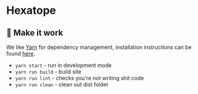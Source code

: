 # Hexatope

## :raised_hands: Make it work

We like [Yarn](https://github.com/yarnpkg/yarn) for dependency management, installation instructions can be found [here](https://yarnpkg.com/en/docs/install).

- `yarn start` - run in development mode
- `yarn run build` - build site
- `yarn run lint` - checks you're not writing shit code
- `yarn run clean` - clean out dist folder

